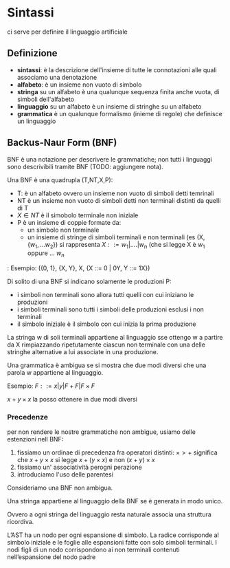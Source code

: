 # Sintassi

ci serve per definire il linguaggio artificiale

## Definizione

- **sintassi**: è la descrizione dell'insieme di tutte le connotazioni alle quali associamo una denotazione
- **alfabeto**: è un insieme non vuoto di simbolo
- **stringa** su un alfabeto è una qualunque sequenza finita anche vuota, di simboli dell'alfabeto
- **linguaggio** su un alfabeto è un insieme di stringhe su un alfabeto
- **grammatica** è un qualunque formalismo (inieme di regole) che definisce un linguaggio

## Backus-Naur Form (BNF)

BNF è una notazione per descrivere le grammatiche; non tutti i linguaggi sono descrivibili tramite BNF (TODO: aggiungere nota).

Una BNF è una quadrupla (T,NT,X,P):
- T: è un alfabeto ovvero un insieme non vuoto di simboli detti temrinali
- NT è un insieme non vuoto di simboli detti non terminali distinti da quelli di T
- $X \in NT$ è il simobolo terminale non iniziale
- P è un insieme di coppie formate da:
    - un simbolo non terminale
    - un insieme di stringe di simboli terminali e non terminali (es (X,{$w_1,...w_2$}) si rappresenta $X ::= w_1|....|w_n$ (che si legge X è $w_1$ oppure ... $w_n$

: Esempio: ({0, 1}, {X, Y}, X, {X ::= 0 | 0Y, Y ::= 1X})


Di solito di una BNF si indicano solamente le produzioni P:
- i simboli non terminali sono allora tutti quelli con cui iniziano le produzioni
- i simboli terminali sono tutti i simboli delle produzioni esclusi i non terminali
- il simbolo iniziale è il simbolo con cui inizia la prima produzione

La stringa w di soli terminali appartiene al linguaggio sse
ottengo w a partire da X rimpiazzando ripetutamente ciascun
non terminale con una delle stringhe alternative a lui associate
in una produzione.


Una grammatica è ambigua se si mostra che due modi diversi che una parola w appartiene al linguaggio.

Esempio: 
$F ::= x | y| F+F | F\times F$

$x + y\times x$ la posso ottenere in due modi diversi 

### Precedenze

per non rendere le nostre grammatiche non ambigue, usiamo delle estenzioni nell BNF:
1. fissiamo un ordinae di precedenza fra operatori distinti: $\times >+$ significa che $x+y\times x$ si legge $x+(y\times x)$ e non $(x+y) \times x$
2. fissiamo un' associatività perogni perazione
3. introduciamo l'uso delle parentesi

Consideriamo una BNF non ambigua.

Una stringa appartiene al linguaggio della BNF se è generata in modo unico.

Ovvero a ogni stringa del linguaggio resta naturale associa una struttura ricordiva.

L’AST ha un nodo per ogni espansione di simbolo. La radice corrisponde al simbolo iniziale e le foglie alle espansioni fatte con solo simboli terminali. I nodi figli di un nodo corrispondono ai non terminali contenuti nell’espansione del nodo padre


